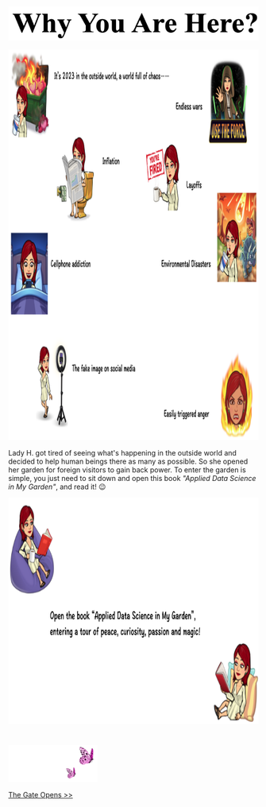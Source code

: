 <p align="center">
<img src="https://github.com/lady-h-world/My_Garden/blob/main/images/cover/why_here.png" width="532" height="69" />
</p>

<p align="left">
<img src="https://github.com/lady-h-world/My_Garden/blob/main/images/cover/world_chaos.png" width="1264" height="787" />
</p>

Lady H. got tired of seeing what's happening in the outside world and decided to help human beings there as many as possible. So she opened her garden for foreign visitors to gain back power. To enter the garden is simple, you just need to sit down and open this book <i>"Applied Data Science in My Garden"</i>, and read it! 😉

<p align="left">
<img src="https://github.com/lady-h-world/My_Garden/blob/main/images/cover/just_read.png" width="954"  height="455" />
</p>

#

<p align="left">
<img src="https://github.com/lady-h-world/My_Garden/blob/main/images/follow_us.png" width="180" height="75" />
</p>

[The Gate Opens >>][1]


[1]:https://github.com/lady-h-world/My_Garden/blob/main/reading_pages/cover/at_the_gate.md
